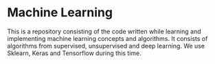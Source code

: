# Machine Learning

This is a repository consisting of the code written while learning and implementing machine learning concepts and algorithms.
It consists of algorithms from supervised, unsupervised and deep learning. We use Sklearn, Keras and Tensorflow during this time.
